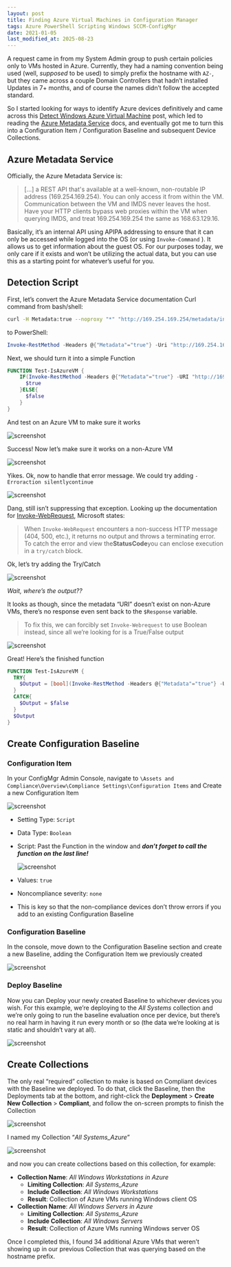 ```yaml
---
layout: post
title: Finding Azure Virtual Machines in Configuration Manager
tags: Azure PowerShell Scripting Windows SCCM-ConfigMgr
date: 2021-01-05
last_modified_at: 2025-08-23
---
```


A request came in from my System Admin group to push certain policies only to VMs hosted in Azure. Currently, they had a naming convention being used (well, _supposed_ to be used) to simply prefix the hostname with `AZ-`, but they came across a couple Domain Controllers that hadn’t installed Updates in 7+ months, and of course the names didn’t follow the accepted standard.

So I started looking for ways to identify Azure devices definitively and came across this [Detect Windows Azure Virtual Machine](https://gallery.technet.microsoft.com/scriptcenter/Detect-Windows-Azure-aed06d51) post, which led to reading the [Azure Metadata Service](https://docs.microsoft.com/azure/virtual-machines/linux/instance-metadata-service) docs, and eventually got me to turn this into a Configuration Item / Configuration Baseline and subsequent Device Collections.

## Azure Metadata Service

Officially, the Azure Metadata Service is:

>[...] a REST API that's available at a well-known, non-routable IP address (169.254.169.254). You can only access it from within the VM. Communication between the VM and IMDS never leaves the host. Have your HTTP clients bypass web proxies within the VM when querying IMDS, and treat 169.254.169.254 the same as 168.63.129.16.

Basically, it’s an internal API using APIPA addressing to ensure that it can only be accessed while logged into the OS (or using `Invoke-Command` ). It allows us to get information about the guest OS. For our purposes today, we only care if it exists and won’t be utilizing the actual data, but you can use this as a starting point for whatever’s useful for you.

## Detection Script

First, let’s convert the Azure Metadata Service documentation Curl command from bash/shell:

```sh
curl -H Metadata:true --noproxy "*" "http://169.254.169.254/metadata/instance?api-version=2020-09-01"
```

to PowerShell:

```powershell
Invoke-RestMethod -Headers @{"Metadata"="true"} -Uri "http://169.254.169.254/metadata/instance/compute?api-version=2018-10-01"
```

Next, we should turn it into a simple Function

```powershell
FUNCTION Test-IsAzureVM {
    IF(Invoke-RestMethod -Headers @{"Metadata"="true"} -URI "http://169.254.169.254/metadata/instance/compute?api-version=2017-08-01"){
      $true
    }ELSE{
      $false
    }
}
```

And test on an Azure VM to make sure it works

![screenshot](../assets/img/2021-01-05_image-14-1024x332.png)

Success! Now let’s make sure it works on a non-Azure VM

![screenshot](../assets/img/2021-01-05_Snag_233efd31-1024x321.png)

Yikes. Ok, now to handle that error message. We could try adding `-Erroraction silentlycontinue`

![screenshot](../assets/img/2021-01-05_Snag_234114b7-1024x276.png)

Dang, still isn’t suppressing that exception. Looking up the documentation for [Invoke-WebRequest](https://docs.microsoft.com/powershell/module/microsoft.powershell.utility/invoke-webrequest?view=powershell-7.1#example-7--catch-non-success-messages-from-invoke-webrequest), Microsoft states:

> When `Invoke-WebRequest` encounters a non-success HTTP message (404, 500, etc.), it returns no output and throws a terminating error. To catch the error and view the**StatusCode**you can enclose execution in a `try/catch` block.

Ok, let’s try adding the Try/Catch

![screenshot](../assets/img/2021-01-05_Snag_23486006-1024x241.png)

_Wait, where’s the output??_

It looks as though, since the metadata “URI” doesn’t exist on non-Azure VMs, there’s no response even sent back to the `$Response` variable.

> To fix this, we can forcibly set `Invoke-Webrequest` to use Boolean instead, since all we’re looking for is a True/False output

![screenshot](../assets/img/2021-01-05_Snag_234d2101-1024x262.png)

Great! Here’s the finished function

```powershell
FUNCTION Test-IsAzureVM {
  TRY{
    $Output = [bool](Invoke-RestMethod -Headers @{"Metadata"="true"} -URI "http://169.254.169.254/metadata/instance/compute?api-version=2017-08-01")
  }
  CATCH{
    $Output = $false
  }
  $Output
}
```

## Create Configuration Baseline

### Configuration Item

In your ConfigMgr Admin Console, navigate to `\Assets and Compliance\Overview\Compliance Settings\Configuration Items` and Create a new Configuration Item

![screenshot](../assets/img/2021-01-05_Snag_2366eb5c-968x1024.png)

* Setting Type: `Script`
* Data Type: `Boolean`
* Script: Past the Function in the window and _**don’t forget to call the function on the last line!**_  

    ![screenshot](../assets/img/2021-01-05_Snag_23698fff.png)

* Values: `true`
* Noncompliance severity: `none`
* This is key so that the non-compliance devices don’t throw errors if you add to an existing Configuration Baseline

### Configuration Baseline

In the console, move down to the Configuration Baseline section and create a new Baseline, adding the Configuration Item we previously created

![screenshot](../assets/img/2021-01-05_image-15.png)

### Deploy Baseline

Now you can Deploy your newly created Baseline to whichever devices you wish. For this example, we’re deploying to the _All Systems_ collection and we’re only going to run the baseline evaluation once per device, but there’s no real harm in having it run every month or so (the data we’re looking at is static and shouldn’t vary at all).

![screenshot](../assets/img/2021-01-05_image-17-1024x640.png)

## Create Collections

The only real “required” collection to make is based on Compliant devices with the Baseline we deployed. To do that, click the Baseline, then the Deployments tab at the bottom, and right-click the **Deployment** > **Create New Collection** > **Compliant**, and follow the on-screen prompts to finish the Collection

![screenshot](../assets/img/2021-01-05_image-18.png)

I named my Collection “_All Systems_Azure_”

![screenshot](../assets/img/2021-01-05_image-19.png)

and now you can create collections based on this collection, for example:

* **Collection Name**: _All Windows Workstations in Azure_
  * **Limiting Collection**: _All Systems_Azure_
  * **Include Collection**: _All Windows Workstations_
  * **Result**: Collection of Azure VMs running Windows client OS
* **Collection Name**: _All Windows Servers in Azure_
  * **Limiting Collection**: _All Systems_Azure_
  * **Include Collection**: _All Windows Servers_
  * **Result**: Collection of Azure VMs running Windows server OS

Once I completed this, I found 34 additional Azure VMs that weren’t showing up in our previous Collection that was querying based on the hostname prefix.
